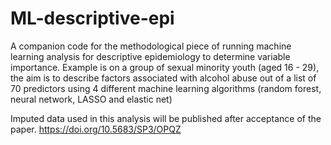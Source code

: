 # ML-descriptive-epi
A companion code for the methodological piece of running machine learning analysis for descriptive epidemiology to determine variable importance. 
Example is on a group of sexual minority youth (aged 16 - 29), the aim is to describe factors associated with alcohol abuse out of a list of 70 predictors using 4 different machine learning algorithms (random forest, neural network, LASSO and elastic net)

Imputed data used in this analysis will be published after acceptance of the paper. https://doi.org/10.5683/SP3/OPQZ

